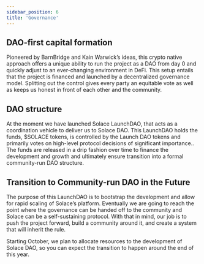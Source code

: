 ```yaml
---
sidebar_position: 6
title: 'Governance'
---
```


## DAO-first capital formation

Pioneered by BarnBridge and Kain Warwick’s ideas, this crypto native approach offers a unique ability to run the project as a DAO from day 0 and quickly adjust to an ever-changing environment in DeFi. This setup entails that the project is financed and launched by a decentralized governance model. Splitting out the control gives every party an equitable vote as well as keeps us honest in front of each other and the community.

## DAO structure

At the moment we have launched Solace LaunchDAO, that acts as a coordination vehicle to deliver us to Solace DAO. This LaunchDAO holds the funds, $SOLACE tokens, is controlled by the Launch DAO tokens and primarily votes on high-level protocol decisions of significant importance.. The funds are released in a drip fashion over time to finance the development and growth and ultimately ensure transition into a formal community-run DAO structure.

## Transition to Community-run DAO in the Future

The purpose of this LaunchDAO is to bootstrap the development and allow for rapid scaling of Solace’s platform. Eventually we are going to reach the point where the governance can be handed off to the community and Solace can be a self-sustaining protocol. With that in mind, our job is to push the project forward, build a community around it, and create a system that will inherit the rule.

Starting October, we plan to allocate resources to the development of Solace DAO, so you can expect the transition to happen around the end of this year.
